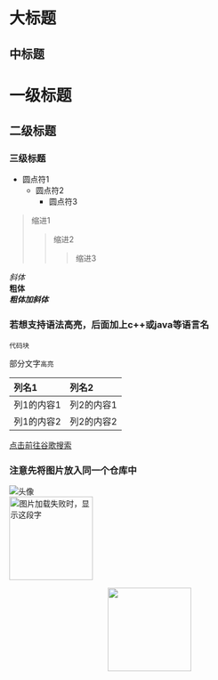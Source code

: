 大标题
=====
中标题
-----
# 一级标题
## 二级标题
### 三级标题
* 圆点符1
  * 圆点符2
    * 圆点符3
>缩进1
>>缩进2
>>>缩进3

*斜体*<br>
**粗体**<br>
***粗体加斜体***<br>

### 若想支持语法高亮，后面加上c++或java等语言名
```
代码块
```

部分文字`高亮`

|列名1|列名2|
|:---|:---|
|列1的内容1|列2的内容1|
|列1的内容2|列2的内容2|

[点击前往谷歌搜索](https://www.google.com.hk/)

### 注意先将图片放入同一个仓库中
![头像](https://github.com/HeTingwei/ReadmeLearn/blob/master/avatar1.jpg)<br>
<img src="https://github.com/HeTingwei/ReadmeLearn/blob/master/avatar1.jpg" width="150" height="150" alt="图片加载失败时，显示这段字"/><br>
<div align=center><img width="150" height="150" src="https://github.com/HeTingwei/ReadmeLearn/blob/master/avatar1.jpg"/></div><br>

